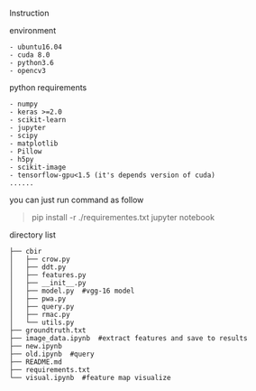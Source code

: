 Instruction

environment

    - ubuntu16.04
    - cuda 8.0
    - python3.6
    - opencv3

python requirements

    - numpy
    - keras >=2.0
    - scikit-learn
    - jupyter
    - scipy
    - matplotlib
    - Pillow
    - h5py
    - scikit-image
    - tensorflow-gpu<1.5 (it's depends version of cuda)
    ......

you can just run command as follow

> pip install -r ./requirementes.txt
> jupyter notebook

directory list
```
├── cbir
│   ├── crow.py
│   ├── ddt.py
│   ├── features.py
│   ├── __init__.py
│   ├── model.py  #vgg-16 model
│   ├── pwa.py  
│   ├── query.py
│   ├── rmac.py
│   └── utils.py
├── groundtruth.txt
├── image_data.ipynb  #extract features and save to results
├── new.ipynb  
├── old.ipynb  #query 
├── README.md
├── requirements.txt
└── visual.ipynb  #feature map visualize 
```
